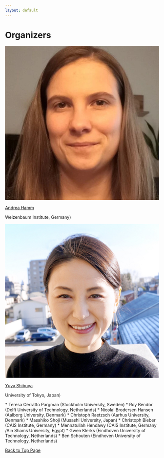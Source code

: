 ```yaml
---
layout: default
---
```


# Organizers

<div class="profile-wrapper">
<img src="files/profile_photos/andreahamm.jpg" class="profile-photo">
<p><a href="https://www.weizenbaum-institut.de/portrait/p/andrea-hamm/#page=1&sort=date">Andrea Hamm</a></p>
<p>Weizenbaum Institute, Germany)</p></div>
<div class="profile-wrapper">
<img src="files/profile_photos/yuyashibuya.jpeg" class="profile-photo">
<p><a href="https://www.yuyashibuya.com/">Yuya Shibuya</a></p>
<p>University of Tokyo, Japan)</p></div>
* Teresa Cerratto Pargman (Stockholm University, Sweden)
* Roy Bendor (Delft University of Technology, Netherlands)
* Nicolai Brodersen Hansen (Aalborg University, Denmark)
* Christoph Raetzsch (Aarhus University, Denmark)
* Masahiko Shoji (Musashi University, Japan)
* Christoph Bieber (CAIS Institute, Germany)
* Mennatullah Hendawy (CAIS Institute, Germany /Ain Shams University, Egypt)
* Gwen Klerks (Eindhoven University of Technology, Netherlands)
* Ben Schouten (Eindhoven University of Technology, Netherlands)

<a href = "./" class="btn-to-top">Back to Top Page</a>